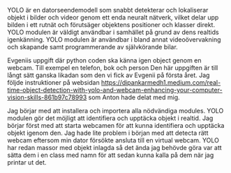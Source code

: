 YOLO är en datorseendemodell som snabbt detekterar och lokaliserar objekt i bilder och videor genom ett enda neuralt nätverk, vilket delar upp bilden i ett rutnät och förutsäger objektens positioner och klasser direkt.
YOLO modulen är väldigt användbar i samhället på grund av dens realtids igenkänning. YOLO modulen är användbar i bland annat videoövervakning och skapande samt programmerande av självkörande bilar.

Evgeniis uppgift där python coden ska känna igen object genom en webcam. Till exempel en telefon, bok och person
Den här uppgiften är till långt sätt ganska likadan som den vi fick av Evgenii på första året. 
Jag följde instruktioner på websidan https://dipankarmedh1.medium.com/real-time-object-detection-with-yolo-and-webcam-enhancing-your-computer-vision-skills-861b97c78993 som Anton hade delat med mig.

Jag börjar med att installera och importera alla nödvändiga modules. YOLO modulen gör det möjligt att identifiera och upptäcka objekt i realtid. 
Jag börjar först med att starta webcamen för att kunna identifiera och upptäcka objekt igenom den. Jag hade lite problem i början med att detecta rätt webcam eftersom min dator försökte ansluta till en virtual webcam. 
YOLO har redan massor med objekt inlagda så det ända jag behövde göra var att sätta dem i en class med namn för att sedan kunna kalla på dem när jag printar ut det. 
